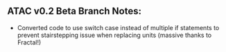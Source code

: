 ## ATAC v0.2 Beta Branch Notes:
<p>
	<ul>
	<li>Converted code to use switch case instead of multiple if statements to prevent stairstepping issue when replacing units (massive thanks to Fractal!)</li>
	</ul>
</p>
